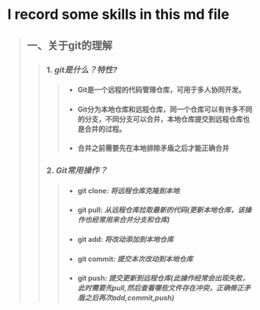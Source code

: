 # I record some skills in this md file

>## 一、关于git的理解
>
>>### 1. *git是什么？特性?*
>>
>>>- #### Git是一个远程的代码管理仓库，可用于多人协同开发。
>>>- #### Git分为本地仓库和远程仓库，同一个仓库可以有许多不同的分支，不同分支可以合并，本地仓库提交到远程仓库也是合并的过程。
>>>- #### 合并之前需要先在本地排除矛盾之后才能正确合并
>>
>>### 2. *Git常用操作？*
>>
>>>- #### git clone: *将远程仓库克隆到本地*
>>>- #### git pull: *从远程仓库拉取最新的代码(更新本地仓库，该操作也经常用来合并分支和仓库)*
>>>- #### git add: *将改动添加到本地仓库*
>>>- #### git commit: *提交本次改动到本地仓库*
>>>- #### git push: *提交更新到远程仓库(此操作经常会出现失败，此时需要先pull,然后查看哪些文件存在冲突，正确修正矛盾之后再次add,commit,push)*
>>
>
